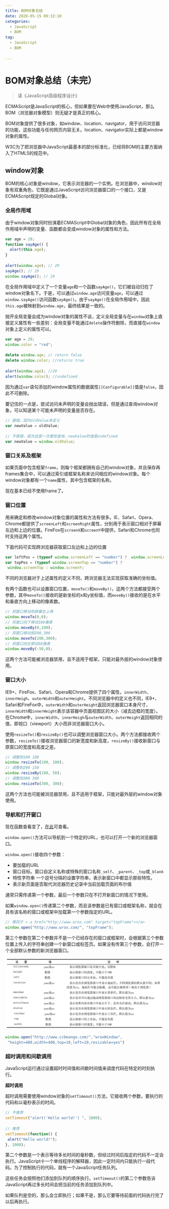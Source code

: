```yaml
---
title: BOM对象总结
date: 2020-05-15 09:32:10
categories: 
  - JavaScript
  - BOM
tag: 
  - JavaScript
  - BOM

---
```


# BOM对象总结（未完）

>  读《JavaScript高级程序设计》

ECMAScript是JavaScript的核心，但如果要在Web中使用JavaScript，那么BOM（浏览器对象模型）则无疑才是真正的核心。

BOM对象提供了很多对象，如window、location、navigator，用于访问浏览器的功能，这些功能与任何网页内容无关。location、navigator实际上都是window对象的属性。

W3C为了把浏览器中JavaScript最基本的部分标准化，已经将BOM的主要方面纳入了HTML5的规范中。

<!-- more -->

## window对象

BOM的核心对象是window，它表示浏览器的一个实例。在浏览器中，window对象有双重角色，它既是通过JavaScript访问浏览器窗口的一个接口，又是ECMAScript规定的Global对象。

### 全局作用域

由于window对象同时扮演着ECMAScript中Global对象的角色，因此所有在全局作用域中声明的变量、函数都会变成window对象的属性和方法。

```javascript
var age = 29;
function sayAge() {
  alert(this.age);
}

alert(window.age); // 29
sayAge(); // 29
window.sayAge(); // 29
```

在全局作用域中定义了一个变量`age`和一个函数`sayAge()`，它们被自动归在了window对象名下。于是，可以通过`window.age`访问变量`age`，可以通过`window.sayAge()`访问函数`sayAge()`。由于`sayAge()`在全局作用域中，因此`this.age`被映射到`window.age`，最终结果是一致的。

抛开全局变量会成为window对象的属性不谈，定义全局变量与在`window`对象上直接定义属性有一些差别：全局变量不能通过`delete`操作符删除，而直接在`window`对象上定义的属性可以。

```javascript
var age = 29; 
window.color = "red"; 

delete window.age; // return false
delete window.color; //returns true 

alert(window.age); //29 
alert(window.color); //undefined
```

因为通过`var`语句添加的window属性的数据属性`[[Configurable]]`值是`false`，因此不可删除。

要记住的一点是，尝试访问未声明的变量会抛出错误，但是通过查询window对象，可以知道某个可能未声明的变量是否存在。

```javascript
// 报错，因为oldValue未定义
var newValue = oldValue;

// 不报错，因为这是一次属性查询，newValue的值是undefined
var newValue = window.oldValue;
```

### 窗口关系及框架

如果页面中包含框架`frame`，则每个框架都拥有自己的window对象，并且保存再frames集合中，可以通过索引或框架名称来访问相应的window对象。每个window对象都有一个`name`属性，其中包含框架的名称。

现在基本已经不使用frame了。

### 窗口位置

用来确定和修改window对象位置的属性和方法有很多。IE、Safari、Opera、Chrome都提供了`screenLeft`和`screenRight`属性，分别用于表示窗口相对于屏幕左边和上边的位置。FireFox在`screenX`和`screenY`中提供，Safari和Chrome也同时支持这两个属性。

下面代码可实现跨浏览器获取窗口左边和上边的位置

```javascript
var leftPos = (typeof window.screenLeft == "number") ?  window.screenLeft : window.screenX; 
var topPos = (typeof window.screenTop == "number") ? 
 window.screenTop : window.screenY;
```

不同的浏览器对于上述属性的定义不同，跨浏览器无法实现获取准确的坐标值。

有两个函数也可以设置窗口位置，`moveTo()`和`moveBy()`，这两个方法都接受两个参数，其中`moveTo()`接收的是新坐标的x和y坐标值，而`moveBy()`接收的是在水平和垂直方向上移动的像素数。

```javascript
// 将窗口移动到屏幕左上角
window.moveTo(0,0); 
// 将窗口向下移动100像素
window.moveBy(0,100); 
// 将窗口移动到200,300
window.moveTo(200,300); 
// 将窗口向左移动50像素
window.moveBy(-50,0);
```

这两个方法可能被浏览器禁用，且不适用于框架，只能对最外层的window对象使用。

### 窗口大小

IE9+、FireFox、Safari、Opera和Chrome提供了四个属性，`innerWidth`、`innerHeigh`、`outerWidth`和`outerHeight`。不同浏览器中的定义也不同，IE9+、Safari和FireFox中，`outerWidth`和`outerHeight`返回浏览器窗口本身尺寸，`innerWidth`和`innerHeight`表示该容器中页面视图区的大小（减去边框的宽度）。在Chrome中，`innerWidth`、`innerHeigh`与`outerWidth`、`outerHeight`返回相同的值，即视口（viewport）大小而非浏览器窗口大小。

使用`resizeTo()`和`resizeBy()`也可以调整浏览器窗口大小。两个方法都接收两个参数，`resizeTo()`接收浏览器窗口的新宽度和新高度，`resizeBy()`接收新窗口与原窗口的宽度和高度之差。

```javascript
// 调整到100 100
window.resizeTo(100, 100);
// 调整到200 150
window.resizeBy(100, 50);
// 调整到300 300
window.resizeTo(300, 300);
```

这两个方法也可能被浏览器禁用，且不适用于框架，只能对最外层的window对象使用。

### 导航和打开窗口

现在函数查看变了，[在此](https://developer.mozilla.org/zh-CN/docs/Web/API/Window/open)可查看。

`window.open()`方法可以导航到一个特定的URL，也可以打开一个新的浏览器窗口。

`window.open()`接收四个参数：

* 要加载的URL
* 窗口目标。窗口自定义名称或特殊的窗口名称`_self`、`_parent`、`_top`或`_blank`
* 特性字符串 一个逗号分隔的设置字符串，表示新窗口中都显示那些特性。
* 表示新页面是否取代浏览器历史记录中当前加载页面的布尔值

通常只需传递第一个参数，最后一个参数只在不打开新窗口的情况下使用。

如果`window.open()`传递第二个参数，而且该参数是已有窗口或框架名称，就会在具有该名称的窗口或框架中加载第一个参数指定的URL。

```javascript
// 等同于 < a href="http://www.wrox.com" target="topFrame"></a>
window.open("http://www.wrox.com/", "topFrame");
```

第三个参数在第二个参数并不是一个已经存在的窗口或框架时，会根据第三个参数位置上传入的字符串创建一个新窗口或标签页。如果没有传第三个参数，会打开一个全部默认参数的新浏览器窗口。

![BOM对象总结01](https://raw.githubusercontent.com/ccbeango/blogImages/master/HTML+CSS/BOM%E5%AF%B9%E8%B1%A1%E6%80%BB%E7%BB%9301.png)

```javascript
window.open("http://www.ccbeango.com/","wroxWindow", 
 "height=400,width=400,top=10,left=10,resizable=yes")
```

### 超时调用和间歇调用

JavaScript运行通过设置超时时间值和间歇时间值来调度代码在特定的时刻执行。

**超时调用**

超时调用需要使用window对象的`setTimeout()`方法，它接收两个参数，要执行的代码和以毫秒表示的时间。

```javascript
// 不推荐
setTimeout("alert('Hello world!') ", 1000);

// 推荐
setTimeout(function() { 
 alert("Hello world!"); 
}, 1000);
```

第二个参数是一个表示等待多长时间的毫秒数，但经过时间后指定的代码不一定会执行。JavaScript十一个单线程序的解释器，因此一定时间内只能执行一段代码。为了控制执行的代码，就有一个JavaScript任务队列。

这些任务会按照他们添加到队列的顺序执行。`setTimeout()`的第二个参数告诉JavaScript再过多长时间会把当前的任务添加到队列中。

如果队列是空的，那么会立即执行；如果不是，那么它要等待前面的代码执行完了以后再执行。